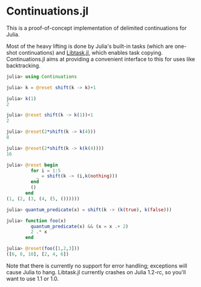 # Continuations.jl

This is a proof-of-concept implementation of delimited continuations for Julia.

Most of the heavy lifting is done by Julia's built-in tasks (which are one-shot continuations) and [Libtask.jl](https://github.com/TuringLang/Libtask.jl), which enables task copying. Continuations.jl aims at providing a convenient interface to this for uses like backtracking.

```julia
julia> using Continuations

julia> k = @reset shift(k -> k)+1

julia> k(1)
2

julia> @reset shift(k -> k(1))+1
2

julia> @reset(2*shift(k -> k(4)))
8

julia> @reset(2*shift(k -> k(k(4))))
16

julia> @reset begin
         for i = 1:5
           _ = shift(k -> (i,k(nothing)))
         end
         ()
       end
(1, (2, (3, (4, (5, ())))))

julia> quantum_predicate(x) = shift(k -> (k(true), k(false)))

julia> function foo(x)
         quantum_predicate(x) && (x = x .+ 2)
         2 .* x
       end

julia> @reset(foo([1,2,3]))
([6, 8, 10], [2, 4, 6])
```

Note that there is currently no support for error handling; exceptions will cause Julia to hang. Libtask.jl currently crashes on Julia 1.2-rc, so you'll want to use 1.1 or 1.0.
